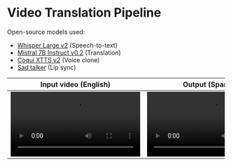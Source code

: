 # Video Translation Pipeline

Open-source models used:

- [Whisper Large v2](https://huggingface.co/openai/whisper-large-v2) (Speech-to-text)
- [Mistral 7B Instruct v0.2](https://huggingface.co/mistralai/Mistral-7B-Instruct-v0.2) (Translation)
- [Coqui XTTS v2](https://huggingface.co/coqui/XTTS-v2) (Voice clone)
- [Sad talker](https://github.com/OpenTalker/SadTalker) (Lip sync)

| Input video (English) | Output (Spanish)       |
|:--------------------: | :--------------------: |
| <video  src="https://github.com/samhita-alla/video-translation/assets/27777173/57ebdd8b-7bf6-48d1-a52d-0a5c1d411aa9" type="video/mp4"> </video> | <video  src="https://github.com/samhita-alla/video-translation/assets/27777173/63ed557b-9263-4423-b0b7-a86abe5ad831" type="video/mp4"> </video> |


